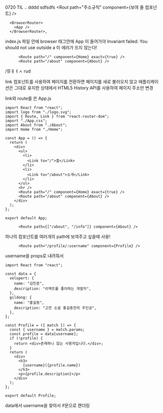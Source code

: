 0720 TIL
..
dddd
sdfsdfs
<Rout path="주소규칙"  component={보여 줄 컴포넌트} />



```
  <BrowserRouter>
    <App />
  </BrowserRouter>,
```

index.js 파일 안에 browser 태그안에 App 이 들어가야  Invariant failed: You should not use <Route> outside a <Router> 이 에러가 뜨지 않는다!

```
      <Route path="/" component={Home} exact={true} />
      <Route path="/about" component={About} />
```

/뮤ㅐㅕㅅ rud



link 컴포넌트를 사용하여 페이지를 전환하면 페이지를 새로 불러오지 않고 애플리케이션은 그대로 유지한 상태에서 HTML5 History API를 사용하여 페이지 주소만 변경



link와 route를 쓴 App.js

```
import React from "react";
import logo from "./logo.svg";
import { Route, Link } from "react-router-dom";
import "./App.css";
import About from "./About";
import Home from "./Home";

const App = () => {
  return (
    <div>
      <ul>
        <li>
          <Link to="/">홈</Link>
        </li>
        <li>
          <Link to="/about">소개</Link>
        </li>
      </ul>
      <hr />
      <Route path="/" component={Home} exact={true} />
      <Route path="/about" component={About} />
    </div>
  );
};

export default App;
```



```
      <Route path={["/about", "/info"]} component={About} />
```

하나의 컴포넌트를 여러개의 path에 보여주고 싶을때 사용!



```
      <Route path="/profile/:username" component={Profile} />
```

username을 props로 내려줘서

```
import React from "react";

const data = {
  velopert: {
    name: "김민준",
    description: "리액트를 좋아하는 개발자",
  },
  gildong: {
    name: "홍길동",
    description: "고전 소설 홍길동전의 주인공",
  },
};

const Profile = ({ match }) => {
  const { username } = match.params;
  const profile = data[username];
  if (!profile) {
    return <div>존재하니 않는 사용자입니다.</div>;
  }
  return (
    <div>
      <h3>
        {username}({profile.name})
      </h3>
      <p>{profile.description}</p>
    </div>
  );
};

export default Profile;
```

data에서 username을 찾아서 if문으로 랜더링

